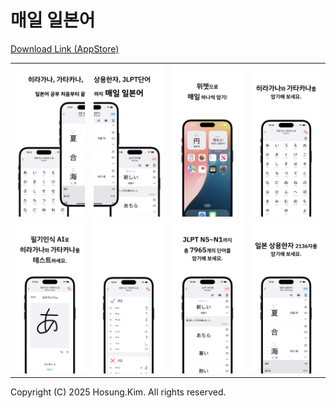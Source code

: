 # 매일 일본어

[Download Link (AppStore)](https://apps.apple.com/kr/app/id6479572744)

| | | | |
|---|---|---|---|
|![iPhone0](/Image/iPhone/iPhone0.png)|![iPhone1](/Image/iPhone/iPhone1.png)|![iPhone2](/Image/iPhone/iPhone2.png)|![iPhone3](/Image/iPhone/iPhone3.png)
|![iPhone4](/Image/iPhone/iPhone4.png)|![iPhone5](/Image/iPhone/iPhone5.png)|![iPhone6](/Image/iPhone/iPhone6.png)|![iPhone7](/Image/iPhone/iPhone7.png)

Copyright (C) 2025 Hosung.Kim.
All rights reserved.
